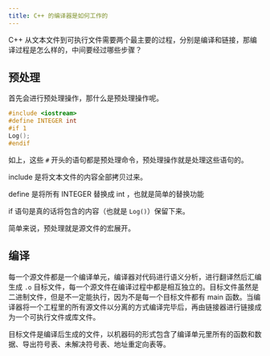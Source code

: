 ```yaml
---
title: C++ 的编译器是如何工作的
---
```


C++ 从文本文件到可执行文件需要两个最主要的过程，分别是编译和链接，那编译过程是怎么样的，中间要经过哪些步骤？

## 预处理

首先会进行预处理操作，那什么是预处理操作呢。

```c++
#include <iostream>
#define INTEGER int
#if 1
Log();
#endif
```

如上，这些 `#` 开头的语句都是预处理命令，预处理操作就是处理这些语句的。

include 是将文本文件的内容全部拷贝过来。

define 是将所有 INTEGER 替换成 int ，也就是简单的替换功能

if 语句是真的话将包含的内容（也就是 `Log()`）保留下来。

简单来说，预处理就是源文件的宏展开。

## 编译

每一个源文件都是一个编译单元，编译器对代码进行语义分析，进行翻译然后汇编生成 `.o` 目标文件，每一个源文件在编译过程中都是相互独立的。目标文件虽然是二进制文件，但是不一定能执行，因为不是每一个目标文件都有 main 函数。当编译器将一个工程里的所有源文件以分离的方式编译完毕后，再由链接器进行链接成为一个可执行文件或库文件。

目标文件是编译后生成的文件，以机器码的形式包含了编译单元里所有的函数和数据、导出符号表、未解决符号表、地址重定向表等。



 